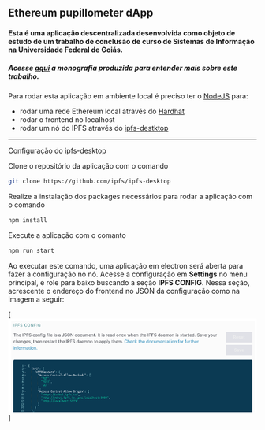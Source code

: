 ## Ethereum pupillometer dApp

#### Esta é uma aplicação descentralizada desenvolvida como objeto de estudo de um trabalho de conclusão de curso de Sistemas de Informação na Universidade Federal de Goiás. 

##### Acesse <a href="https://gtoborges.github.io/pupilometro-ethereum-dapp/augustoborges_201606135_tcc.pdf">aqui</a> a monografia produzida para entender mais sobre este trabalho.

Para rodar esta aplicação em ambiente local é preciso ter o <a href="https://nodejs.org/en">NodeJS</a> para:
 - rodar uma rede Ethereum local através do <a href="https://hardhat.org/hardhat-network/docs/overview">Hardhat</a>
 - rodar o frontend no localhost
 - rodar um nó do IPFS através do <a href="https://github.com/ipfs/ipfs-desktop">ipfs-destktop</a>

___

Configuração do ipfs-desktop

Clone o repositório da aplicação com o comando 
```bash
git clone https://github.com/ipfs/ipfs-desktop
```

Realize a instalação dos packages necessários para rodar a aplicação com o comando
```bash
npm install
```

Execute a aplicação com o comanto
```bash
npm run start
```

Ao executar este comando, uma aplicação em electron será aberta para fazer a configuração no nó. Acesse a configuração em **Settings** no menu principal, e role para baixo buscando a seção **IPFS CONFIG**. Nessa seção, acrescente o endereço do frontend no JSON da configuração como na imagem a seguir:

[![ipfs-config](/Imagens/ipfs-config.png)]
